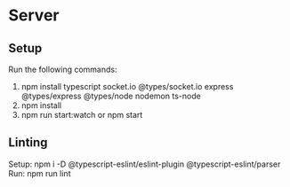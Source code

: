 # Server

## Setup
Run the following commands:
1. npm install typescript socket.io @types/socket.io express @types/express @types/node nodemon ts-node
2. npm install
3. npm run start:watch or npm start

## Linting
Setup:
npm i -D @typescript-eslint/eslint-plugin @typescript-eslint/parser
Run:
npm run lint